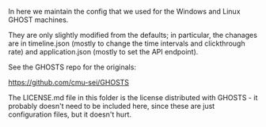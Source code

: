 
In here we maintain the config that we used for the Windows and Linux GHOST 
machines.

They are only slightly modified from the defaults; in particular, the chanages 
are in timeline.json (mostly to change the time intervals and clickthrough rate) 
and application.json (mostly to set the API endpoint).

See the GHOSTS repo for the originals:

https://github.com/cmu-sei/GHOSTS


The LICENSE.md file in this folder is the license distributed with GHOSTS - it 
probably doesn't need to be included here, since these are just configuration 
files, but it doesn't hurt.

